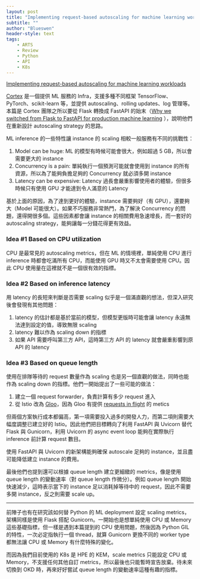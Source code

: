 ```yaml
---
layout: post
title: "Implementing request-based autoscaling for machine learning workloads"
subtitle: ""
author: "Blueswen"
header-style: text
tags:
    - ARTS
    - Review
    - Python
    - API
    - K8s
---
```


[Implementing request-based autoscaling for machine learning workloads](https://towardsdatascience.com/implementing-request-based-autoscaling-for-machine-learning-workloads-feb41572956)

[Cortex](https://github.com/cortexlabs/cortex) 是一個提供 ML 服務的 Infra，支援多種不同框架 TensorFlow、PyTorch、scikit-learn 等，並提供 autoscaling、rolling updates、log 管理等。本篇是 Cortex 團隊之所以要從 Flask 轉換成 FastAPI 的始末（[Why we switched from Flask to FastAPI for production machine learning](https://towardsdatascience.com/why-we-switched-from-flask-to-fastapi-for-production-machine-learning-765aab9b3679) ），說明他們在重新設計 autoscaling strategy 的思路。

ML inference 的一些特性讓 instance 的 scaling 相較一般服務有不同的挑戰性：

1. Model can be huge: ML 的模型有時候可能會很大，例如超過 5 GB，所以會需要更大的 instance
2. Concurrency is a pain: 單純執行一個預測可能就會使用到 instance 的所有資源，所以為了能夠負擔足夠的 Concurrency 就必須多開 instance
3. Latency can be expensive: Latency 過長會嚴重影響使用者的體驗，但很多時候只有使用 GPU 才能達到令人滿意的 Latency

基於上面的原因，為了達到更好的體驗，instance 需要夠好（有 GPU），還要夠大（Model 可能很大）。如果不巧服務非常熱門，為了解決 Concurrency 的問題，還得開很多個。這些因素都會讓 instance 的相關費用急速增長，而一套好的 autoscaling strategy，能夠讓每一分錢花得更有效益。

### Idea #1 Based on CPU utilization

CPU 是最常見的 autoscaling metrics，但在 ML 的情境裡，單純使用 CPU 進行 inference 時都會吃滿所有 CPU，而能使用 GPU 時又不太會需要使用 CPU。因此 CPU 使用量在這裡就不是一個很有效的指標。

### Idea #2 Based on inference latency

用 latency 的長短來判斷是否需要 scaling 似乎是一個滿直觀的想法，但深入研究後會發現有其他問題：

1. latency 的估計都是基於當前的模型，但模型更版時可能會讓 latency 永遠無法達到設定的值，導致無限 scaling
2. latency 難以作為 scaling down 的指標
3. 如果 API 需要呼叫第三方 API，這時第三方 API 的 latency 就會嚴重影響到原 API 的 latency

### Idea #3 Based on queue length

使用在排隊等待的 request 數量作為 scaling 也是另一個直觀的做法，同時也能作為 scaling down 的指標。他們一開始提出了一些可能的做法：

1. 建立一個 request forwarder，負責計算有多少 request 進入
2. 從 Istio 改為 [Gloo](https://github.com/solo-io/gloo)，因為 Gloo 有提供 [requests in flight](https://docs.solo.io/gloo-edge/latest/guides/observability/prometheus/metrics/) 的 metics

但兩個方案執行成本都偏高，第一項需要投入過多的開發人力，而第二項則需要大幅度調整已建立好的 Istio。因此他們把目標轉向了利用 FastAPI 與 Uvicorn 替代 Flask 與 Gunicorn，利用 Uvicorn 的 async event loop 能夠在實際執行 inference 前計算 request 數目。

使用 FastAPI 與 Uvicorn 的新架構能夠確保 autoscale 足夠的 instance，並且盡可能降低建立 instance 的費用。

最後他們也提到還可以根據 queue length 建立更細緻的 metrics，像是使用 queue length 的變動速率（對 queue length 作微分）。例如 queue length 開始快速減少，這時表示當下的 instance 足以消耗掉等待中的 request，因此不需要多開 instance，反之則需要 scale up。

---

前陣子也有在研究該如何替 Python 的 ML deployment 設定 scaling metrics，架構同樣是使用 Flask 搭配 Gunicorn。一開始也是想單純使用 CPU 或 Memory 這些基礎指標，但一樣是遇到本篇提到的 CPU 使用問題，然後因為 Python GIL 的特性，一次必定指執行一個 thread，就算 Gunicorn 更換不同的 worker type 都無法讓 CPU 或 Memory 有什麼特殊的變化。

而因為我們目前使用的 K8s 是 HPE 的 KEM，scale metrics 只能設定 CPU 或 Memory，不支援任何其他自訂 metrics，所以最後也只能暫時宣告放棄。待未來切換到 OKD 時，再來好好嘗試 queue length 的變動速率這種有趣的指標。
